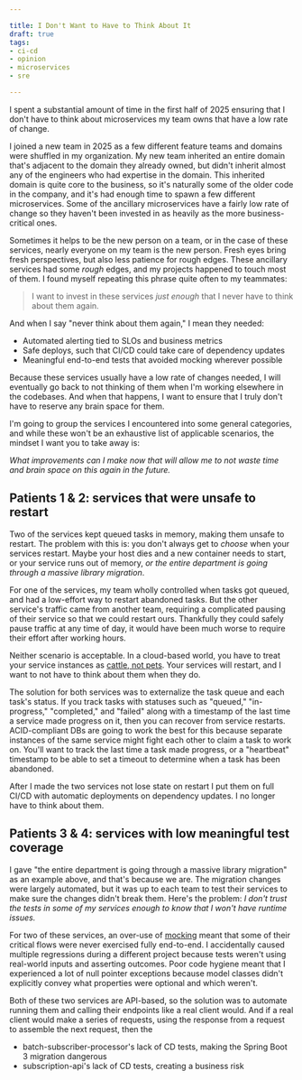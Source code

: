 ```yaml
---

title: I Don't Want to Have to Think About It
draft: true
tags:
- ci-cd
- opinion
- microservices
- sre

---
```


I spent a substantial amount of time in the first half of 2025 ensuring that I don't have to think about microservices my team owns that have a low rate of change.

I joined a new team in 2025 as a few different feature teams and domains were shuffled in my organization. My new team inherited an entire domain that's adjacent to the domain they already owned, but didn't inherit almost any of the engineers who had expertise in the domain. This inherited domain is quite core to the business, so it's naturally some of the older code in the company, and it's had enough time to spawn a few different microservices. Some of the ancillary microservices have a fairly low rate of change so they haven't been invested in as heavily as the more business-critical ones.

Sometimes it helps to be the new person on a team, or in the case of these services, nearly everyone on my team is the new person. Fresh eyes bring fresh perspectives, but also less patience for rough edges. These ancillary services had some _rough_ edges, and my projects happened to touch most of them. I found myself repeating this phrase quite often to my teammates:

> I want to invest in these services _just enough_ that I never have to think about them again.

And when I say "never think about them again," I mean they needed:

- Automated alerting tied to SLOs and business metrics
- Safe deploys, such that CI/CD could take care of dependency updates
- Meaningful end-to-end tests that avoided mocking wherever possible

Because these services usually have a low rate of changes needed, I will eventually go back to not thinking of them when I'm working elsewhere in the codebases. And when that happens, I want to ensure that I truly don't have to reserve any brain space for them.

I'm going to group the services I encountered into some general categories, and while these won't be an exhaustive list of applicable scenarios, the mindset I want you to take away is:

_What improvements can I make now that will allow me to not waste time and brain space on this again in the future._

## Patients 1 & 2: services that were unsafe to restart

Two of the services kept queued tasks in memory, making them unsafe to restart. The problem with this is: you don't always get to _choose_ when your services restart. Maybe your host dies and a new container needs to start, or your service runs out of memory, _or the entire department is going through a massive library migration_.

For one of the services, my team wholly controlled when tasks got queued, and had a low-effort way to restart abandoned tasks. But the other service's traffic came from another team, requiring a complicated pausing of their service so that we could restart ours. Thankfully they could safely pause traffic at any time of day, it would have been much worse to require their effort after working hours.

Neither scenario is acceptable. In a cloud-based world, you have to treat your service instances as [cattle, not pets](https://cloudscaling.com/blog/cloud-computing/the-history-of-pets-vs-cattle/). Your services will restart, and I want to not have to think about them when they do.

The solution for both services was to externalize the task queue and each task's status. If you track tasks with statuses such as "queued," "in-progress," "completed," and "failed" along with a timestamp of the last time a service made progress on it, then you can recover from service restarts. ACID-compliant DBs are going to work the best for this because separate instances of the same service might fight each other to claim a task to work on. You'll want to track the last time a task made progress, or a "heartbeat" timestamp to be able to set a timeout to determine when a task has been abandoned.

After I made the two services not lose state on restart I put them on full CI/CD with automatic deployments on dependency updates. I no longer have to think about them.

## Patients 3 & 4: services with low meaningful test coverage

I gave "the entire department is going through a massive library migration" as an example above, and that's because we are. The migration changes were largely automated, but it was up to each team to test their services to make sure the changes didn't break them. Here's the problem: _I don't trust the tests in some of my services enough to know that I won't have runtime issues._

For two of these services, an over-use of [mocking](https://en.wikipedia.org/wiki/Mock_object) meant that some of their critical flows were never exercised fully end-to-end. I accidentally caused multiple regressions during a different project because tests weren't using real-world inputs and asserting outcomes. Poor code hygiene meant that I experienced a lot of null pointer exceptions because model classes didn't explicitly convey what properties were optional and which weren't.

Both of these two services are API-based, so the solution was to automate running them and calling their endpoints like a real client would. And if a real client would make a series of requests, using the response from a request to assemble the next request, then the 

- batch-subscriber-processor's lack of CD tests, making the Spring Boot 3 migration dangerous
- subscription-api's lack of CD tests, creating a business risk
<!--stackedit_data:
eyJoaXN0b3J5IjpbMjg3MDc2MTU2LDE1MzEwNDYwMjMsLTEwOT
cwODAzMiwtNDgxMjE5NDU3LDE0MTQ5ODAxNzgsMTkzMzg0MTQx
MF19
-->